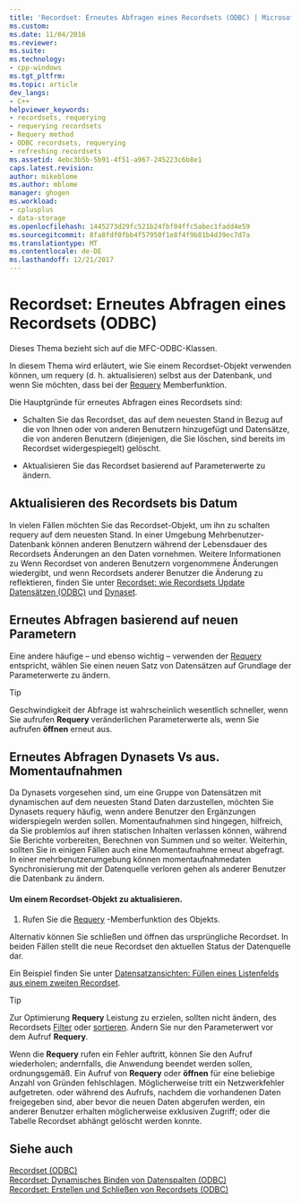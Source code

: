 ```yaml
---
title: 'Recordset: Erneutes Abfragen eines Recordsets (ODBC) | Microsoft Docs'
ms.custom: 
ms.date: 11/04/2016
ms.reviewer: 
ms.suite: 
ms.technology:
- cpp-windows
ms.tgt_pltfrm: 
ms.topic: article
dev_langs:
- C++
helpviewer_keywords:
- recordsets, requerying
- requerying recordsets
- Requery method
- ODBC recordsets, requerying
- refreshing recordsets
ms.assetid: 4ebc3b5b-5b91-4f51-a967-245223c6b8e1
caps.latest.revision: 
author: mikeblome
ms.author: mblome
manager: ghogen
ms.workload:
- cplusplus
- data-storage
ms.openlocfilehash: 1445273d29fc521b24fbf04ffc5abec1fadd4e59
ms.sourcegitcommit: 8fa8fdf0fbb4f57950f1e8f4f9b81b4d39ec7d7a
ms.translationtype: MT
ms.contentlocale: de-DE
ms.lasthandoff: 12/21/2017
---
```

# <a name="recordset-requerying-a-recordset-odbc"></a>Recordset: Erneutes Abfragen eines Recordsets (ODBC)
Dieses Thema bezieht sich auf die MFC-ODBC-Klassen.  
  
 In diesem Thema wird erläutert, wie Sie einem Recordset-Objekt verwenden können, um requery (d. h. aktualisieren) selbst aus der Datenbank, und wenn Sie möchten, dass bei der [Requery](../../mfc/reference/crecordset-class.md#requery) Memberfunktion.  
  
 Die Hauptgründe für erneutes Abfragen eines Recordsets sind:  
  
-   Schalten Sie das Recordset, das auf dem neuesten Stand in Bezug auf die von Ihnen oder von anderen Benutzern hinzugefügt und Datensätze, die von anderen Benutzern (diejenigen, die Sie löschen, sind bereits im Recordset widergespiegelt) gelöscht.  
  
-   Aktualisieren Sie das Recordset basierend auf Parameterwerte zu ändern.  
  
##  <a name="_core_bringing_the_recordset_up_to_date"></a>Aktualisieren des Recordsets bis Datum  
 In vielen Fällen möchten Sie das Recordset-Objekt, um ihn zu schalten requery auf dem neuesten Stand. In einer Umgebung Mehrbenutzer-Datenbank können anderen Benutzern während der Lebensdauer des Recordsets Änderungen an den Daten vornehmen. Weitere Informationen zu Wenn Recordset von anderen Benutzern vorgenommene Änderungen wiedergibt, und wenn Recordsets anderer Benutzer die Änderung zu reflektieren, finden Sie unter [Recordset: wie Recordsets Update Datensätzen (ODBC)](../../data/odbc/recordset-how-recordsets-update-records-odbc.md) und [Dynaset](../../data/odbc/dynaset.md).  
  
##  <a name="_core_requerying_based_on_new_parameters"></a>Erneutes Abfragen basierend auf neuen Parametern  
 Eine andere häufige – und ebenso wichtig – verwenden der [Requery](../../mfc/reference/crecordset-class.md#requery) entspricht, wählen Sie einen neuen Satz von Datensätzen auf Grundlage der Parameterwerte zu ändern.  
  
> [!TIP]
>  Geschwindigkeit der Abfrage ist wahrscheinlich wesentlich schneller, wenn Sie aufrufen **Requery** veränderlichen Parameterwerte als, wenn Sie aufrufen **öffnen** erneut aus.  
  
##  <a name="_core_requerying_dynasets_vs.._snapshots"></a>Erneutes Abfragen Dynasets Vs aus. Momentaufnahmen  
 Da Dynasets vorgesehen sind, um eine Gruppe von Datensätzen mit dynamischen auf dem neuesten Stand Daten darzustellen, möchten Sie Dynasets requery häufig, wenn andere Benutzer den Ergänzungen widerspiegeln werden sollen. Momentaufnahmen sind hingegen, hilfreich, da Sie problemlos auf ihren statischen Inhalten verlassen können, während Sie Berichte vorbereiten, Berechnen von Summen und so weiter. Weiterhin, sollten Sie in einigen Fällen auch eine Momentaufnahme erneut abgefragt. In einer mehrbenutzerumgebung können momentaufnahmedaten Synchronisierung mit der Datenquelle verloren gehen als anderer Benutzer die Datenbank zu ändern.  
  
#### <a name="to-requery-a-recordset-object"></a>Um einem Recordset-Objekt zu aktualisieren.  
  
1.  Rufen Sie die [Requery](../../mfc/reference/crecordset-class.md#requery) -Memberfunktion des Objekts.  
  
 Alternativ können Sie schließen und öffnen das ursprüngliche Recordset. In beiden Fällen stellt die neue Recordset den aktuellen Status der Datenquelle dar.  
  
 Ein Beispiel finden Sie unter [Datensatzansichten: Füllen eines Listenfelds aus einem zweiten Recordset](../../data/filling-a-list-box-from-a-second-recordset-mfc-data-access.md).  
  
> [!TIP]
>  Zur Optimierung **Requery** Leistung zu erzielen, sollten nicht ändern, des Recordsets [Filter](../../data/odbc/recordset-filtering-records-odbc.md) oder [sortieren](../../data/odbc/recordset-sorting-records-odbc.md). Ändern Sie nur den Parameterwert vor dem Aufruf **Requery**.  
  
 Wenn die **Requery** rufen ein Fehler auftritt, können Sie den Aufruf wiederholen; andernfalls, die Anwendung beendet werden sollen, ordnungsgemäß. Ein Aufruf von **Requery** oder **öffnen** für eine beliebige Anzahl von Gründen fehlschlagen. Möglicherweise tritt ein Netzwerkfehler aufgetreten. oder während des Aufrufs, nachdem die vorhandenen Daten freigegeben sind, aber bevor die neuen Daten abgerufen werden, ein anderer Benutzer erhalten möglicherweise exklusiven Zugriff; oder die Tabelle Recordset abhängt gelöscht werden konnte.  
  
## <a name="see-also"></a>Siehe auch  
 [Recordset (ODBC)](../../data/odbc/recordset-odbc.md)   
 [Recordset: Dynamisches Binden von Datenspalten (ODBC)](../../data/odbc/recordset-dynamically-binding-data-columns-odbc.md)   
 [Recordset: Erstellen und Schließen von Recordsets (ODBC)](../../data/odbc/recordset-creating-and-closing-recordsets-odbc.md)